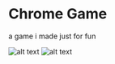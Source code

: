 # Chrome Game

a game i made just for fun

![alt text](https://github.com/AquaCoder0010/Google-Dinosour-Game/blob/main/Capture.PNG?raw=true)
![alt text](https://github.com/AquaCoder0010/Google-Dinosour-Game/blob/main/Capture_2.PNG?raw=true)
